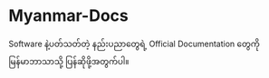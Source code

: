 # Myanmar-Docs

Software နဲ့ပတ်သတ်တဲ့ နည်းပညာတွေရဲ့ Official Documentation တွေကို မြန်မာဘာသာသို့ ပြန်ဆိုဖို့အတွက်ပါ။


